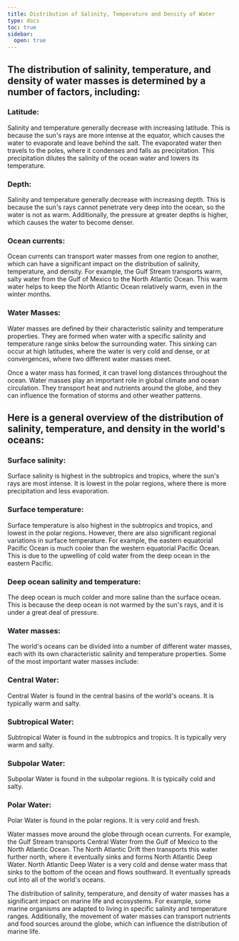 ```yaml
---
title: Distribution of Salinity, Temperature and Density of Water
type: docs
toc: true
sidebar:
  open: true
---
```


## The distribution of salinity, temperature, and density of water masses is determined by a number of factors, including:

### Latitude: 

Salinity and temperature generally decrease with increasing latitude. This is because the sun's rays are more intense at the equator, which causes the water to evaporate and leave behind the salt. The evaporated water then travels to the poles, where it condenses and falls as precipitation. This precipitation dilutes the salinity of the ocean water and lowers its temperature.

### Depth:

 Salinity and temperature generally decrease with increasing depth. This is because the sun's rays cannot penetrate very deep into the ocean, so the water is not as warm. Additionally, the pressure at greater depths is higher, which causes the water to become denser.

### Ocean currents: 

Ocean currents can transport water masses from one region to another, which can have a significant impact on the distribution of salinity, temperature, and density. For example, the Gulf Stream transports warm, salty water from the Gulf of Mexico to the North Atlantic Ocean. This warm water helps to keep the North Atlantic Ocean relatively warm, even in the winter months.

### Water Masses:

Water masses are defined by their characteristic salinity and temperature properties. They are formed when water with a specific salinity and temperature range sinks below the surrounding water. This sinking can occur at high latitudes, where the water is very cold and dense, or at convergences, where two different water masses meet.

Once a water mass has formed, it can travel long distances throughout the ocean. Water masses play an important role in global climate and ocean circulation. They transport heat and nutrients around the globe, and they can influence the formation of storms and other weather patterns.

## Here is a general overview of the distribution of salinity, temperature, and density in the world's oceans:

### Surface salinity: 

Surface salinity is highest in the subtropics and tropics, where the sun's rays are most intense. It is lowest in the polar regions, where there is more precipitation and less evaporation.

### Surface temperature: 

Surface temperature is also highest in the subtropics and tropics, and lowest in the polar regions. However, there are also significant regional variations in surface temperature. For example, the eastern equatorial Pacific Ocean is much cooler than the western equatorial Pacific Ocean. This is due to the upwelling of cold water from the deep ocean in the eastern Pacific.

### Deep ocean salinity and temperature: 

The deep ocean is much colder and more saline than the surface ocean. This is because the deep ocean is not warmed by the sun's rays, and it is under a great deal of pressure.

### Water masses: 

The world's oceans can be divided into a number of different water masses, each with its own characteristic salinity and temperature properties. Some of the most important water masses include:

### Central Water: 

Central Water is found in the central basins of the world's oceans. It is typically warm and salty.

### Subtropical Water: 

Subtropical Water is found in the subtropics and tropics. It is typically very warm and salty.

### Subpolar Water: 

Subpolar Water is found in the subpolar regions. It is typically cold and salty.
### Polar Water: 

Polar Water is found in the polar regions. It is very cold and fresh.

Water masses move around the globe through ocean currents. For example, the Gulf Stream transports Central Water from the Gulf of Mexico to the North Atlantic Ocean. The North Atlantic Drift then transports this water further north, where it eventually sinks and forms North Atlantic Deep Water. North Atlantic Deep Water is a very cold and dense water mass that sinks to the bottom of the ocean and flows southward. It eventually spreads out into all of the world's oceans.

The distribution of salinity, temperature, and density of water masses has a significant impact on marine life and ecosystems. For example, some marine organisms are adapted to living in specific salinity and temperature ranges. Additionally, the movement of water masses can transport nutrients and food sources around the globe, which can influence the distribution of marine life.
